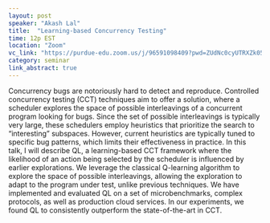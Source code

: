 ```yaml
---
layout: post
speaker: "Akash Lal"
title:  "Learning-based Concurrency Testing"
time: 12p EST
location: "Zoom"
vc_link: "https://purdue-edu.zoom.us/j/96591098409?pwd=ZUdNc0cyUTRXZk05ZEtlUXdUWXUwUT09"
category: seminar
link_abstract: true
---
```


Concurrency bugs are notoriously hard to detect and reproduce. Controlled concurrency testing (CCT) techniques aim to offer a solution, where a scheduler explores the space of possible interleavings of a concurrent program looking for bugs. Since the set of possible interleavings is typically very large, these schedulers employ heuristics that prioritize the search to “interesting” subspaces. However, current heuristics are typically tuned to specific bug patterns, which limits their effectiveness in practice. In this talk, I will describe QL, a learning-based CCT framework where the likelihood of an action being selected by the scheduler is influenced by earlier explorations. We leverage the classical Q-learning algorithm to explore the space of possible interleavings, allowing the exploration to adapt to the program under test, unlike previous techniques. We have implemented and evaluated QL on a set of microbenchmarks, complex protocols, as well as production cloud services. In our experiments, we found QL to consistently outperform the state-of-the-art in CCT.

